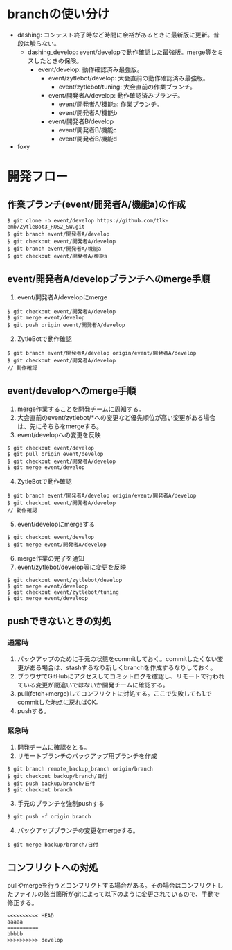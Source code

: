# branchの使い分け
- dashing: コンテスト終了時など時間に余裕があるときに最新版に更新。普段は触らない。
   - dashing_develop: event/developで動作確認した最強版。merge等をミスしたときの保険。
      - event/develop: 動作確認済み最強版。
         - event/zytlebot/develop: 大会直前の動作確認済み最強版。
            - event/zytlebot/tuning: 大会直前の作業ブランチ。
         - event/開発者A/develop: 動作確認済みブランチ。
            - event/開発者A/機能a: 作業ブランチ。
            - event/開発者A/機能b
         - event/開発者B/develop
            - event/開発者B/機能c
            - event/開発者B/機能d
- foxy

# 開発フロー
## 作業ブランチ(event/開発者A/機能a)の作成
```
$ git clone -b event/develop https://github.com/tlk-emb/ZytleBot3_ROS2_SW.git
$ git branch event/開発者A/develop
$ git checkout event/開発者A/develop
$ git branch event/開発者A/機能a
$ git checkout event/開発者A/機能a
```

## event/開発者A/developブランチへのmerge手順
1. event/開発者A/developにmerge
```
$ git checkout event/開発者A/develop
$ git merge event/develop
$ git push origin event/開発者A/develop
```
2. ZytleBotで動作確認
```
$ git branch event/開発者A/develop origin/event/開発者A/develop
$ git checkout event/開発者A/develop
// 動作確認
```

## event/developへのmerge手順
1. merge作業することを開発チームに周知する。
2. 大会直前のevent/zytlebot/*への変更など優先順位が高い変更がある場合は、先にそちらをmergeする。
3. event/developへの変更を反映
```
$ git checkout event/develop
$ git pull origin event/develop
$ git checkout event/開発者A/develop
$ git merge event/develop
```
4. ZytleBotで動作確認
```
$ git branch event/開発者A/develop origin/event/開発者A/develop
$ git checkout event/開発者A/develop
// 動作確認
```
5. event/developにmergeする
```
$ git checkout event/develop
$ git merge event/開発者A/develop
```
6. merge作業の完了を通知
7. event/zytlebot/develop等に変更を反映
```
$ git checkout event/zytlebot/develop
$ git merge event/develoop
$ git checkout event/zytlebot/tuning
$ git merge event/develoop
```

## pushできないときの対処
### 通常時
1. バックアップのために手元の状態をcommitしておく。commitしたくない変更がある場合は、stashするなり新しくbranchを作成するなりしておく。
2. ブラウザでGitHubにアクセスしてコミットログを確認し、リモートで行われている変更が間違いではないか開発チームに確認する。
3. pull(fetch+merge)してコンフリクトに対処する。ここで失敗しても1.でcommitした地点に戻ればOK。
4. pushする。

### 緊急時
1. 開発チームに確認をとる。
2. リモートブランチのバックアップ用ブランチを作成
```
$ git branch remote_backup_branch origin/branch
$ git checkout backup/branch/日付
$ git push backup/branch/日付
$ git checkout branch
```
3. 手元のブランチを強制pushする
```
$ git push -f origin branch
```
4. バックアップブランチの変更をmergeする。
```
$ git merge backup/branch/日付
```

## コンフリクトへの対処
pullやmergeを行うとコンフリクトする場合がある。その場合はコンフリクトしたファイルの該当箇所がgitによって以下のように変更されているので、手動で修正する。
```
<<<<<<<<<< HEAD
aaaaa
==========
bbbbb
>>>>>>>>>> develop
```
